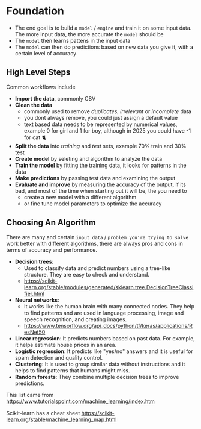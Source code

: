 # Foundation

- The end goal is to build a `model` / `engine` and train it on some input data. The more input data, the more accurate the `model` should be
- The `model` then learns pattens in the input data
- The `model` can then do predictions based on new data you give it, with a certain level of accuracy

## High Level Steps

Common workflows include

- **Import the data**, commonly CSV
- **Clean the data**
  - commonly used to remove _duplicates_, _irrelevant_ or _incomplete_ data
  - you dont always remove, you could just assign a default value
  - text based data needs to be represented by numerical values, example 0 for girl and 1 for boy, although in 2025 you could have -1 for cat 🐈
- **Split the data** into _training_ and _test_ sets, example 70% train and 30% test
- **Create model** by seleting and algorithm to analyze the data
- **Train the model** by fitting the training data, it looks for patterns in the data
- **Make predictions** by passing test data and examining the output
- **Evaluate and improve** by measuring the accuracy of the output, if its bad, and most of the time when starting out it will be, the you need to
  - create a new model with a different algorithm
  - or fine tune model parameters to optimize the accuracy

## Choosing An Algorithm

There are many and certain `input data` / `problem you're trying to solve` work better with different algorithms, there are always pros and cons in terms of accuracy and performance.

- **Decision trees**:   
  - Used to classify data and predict numbers using a tree-like structure. They are easy to check and understand.
  - https://scikit-learn.org/stable/modules/generated/sklearn.tree.DecisionTreeClassifier.html
- **Neural networks**: 
  - It works like the human brain with many connected nodes. They help to find patterns and are used in language processing, image and speech recognition, and creating images.
  - https://www.tensorflow.org/api_docs/python/tf/keras/applications/ResNet50
- **Linear regression**: It predicts numbers based on past data. For example, it helps estimate house prices in an area.
- **Logistic regression**: It predicts like "yes/no" answers and it is useful for spam detection and quality control.
- **Clustering**: It is used to group similar data without instructions and it helps to find patterns that humans might miss.
- **Random forests**: They combine multiple decision trees to improve predictions.

This list came from https://www.tutorialspoint.com/machine_learning/index.htm

Scikit-learn has a cheat sheet https://scikit-learn.org/stable/machine_learning_map.html